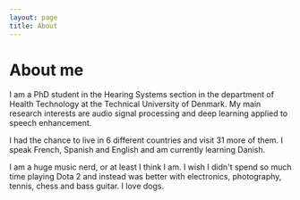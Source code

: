 ```yaml
---
layout: page
title: About
---
```


# About me

I am a PhD student in the Hearing Systems section in the department of Health Technology at the Technical University of Denmark. My main research interests are audio signal processing and deep learning applied to speech enhancement.

I had the chance to live in 6 different countries and visit 31 more of them. I speak French, Spanish and English and am currently learning Danish.

I am a huge music nerd, or at least I think I am. I wish I didn't spend so much time playing Dota 2 and instead was better with electronics, photography, tennis, chess and bass guitar. I love dogs.
